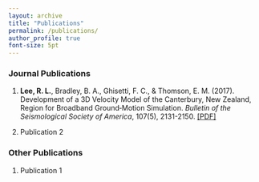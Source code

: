 ```yaml
---
layout: archive
title: "Publications"
permalink: /publications/
author_profile: true
font-size: 5pt
---
```


### Journal Publications
1. **Lee, R. L.**, Bradley, B. A., Ghisetti, F. C., & Thomson, E. M. (2017). Development of a 3D Velocity Model of the Canterbury, New Zealand, Region for Broadband Ground‐Motion Simulation. *Bulletin of the Seismological Society of America*, 107(5), 2131-2150.
[[PDF]](https://github.com/lee-robin/lee-robin.github.io/blob/master/files/Journal/Lee_2017_CantVM_BSSA.pdf)

2. Publication 2

### Other Publications
1. Publication 1
